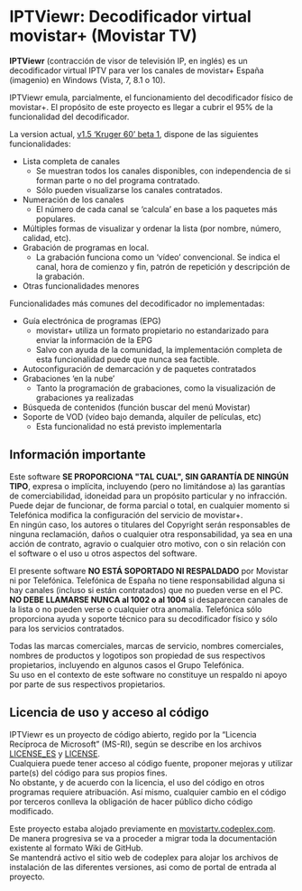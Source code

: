 # IPTViewr: Decodificador virtual movistar+ (Movistar TV) #

**IPTViewr** (contracción de visor de televisión IP, en inglés) es un decodificador virtual IPTV para ver los canales de movistar+ España (imagenio) en Windows (Vista, 7, 8.1 o 10).

IPTViewr emula, parcialmente, el funcionamiento del decodificador físico de movistar+. El propósito de este proyecto es llegar a cubrir el 95% de la funcionalidad del decodificador.

La version actual, [v1.5 ‘Kruger 60’ beta 1][Kruger-60], dispone de las siguientes funcionalidades:
- Lista completa de canales
  - Se muestran todos los canales disponibles, con independencia de si forman parte o no del programa contratado.
  - Sólo pueden visualizarse los canales contratados.
- Numeración de los canales
  - El número de cada canal se ‘calcula’ en base a los paquetes más populares.
- Múltiples formas de visualizar y ordenar la lista (por nombre, número, calidad, etc).
- Grabación de programas en local.
  - La grabación funciona como un ‘vídeo’ convencional. Se indica el canal, hora de comienzo y fin, patrón de repetición y descripción de la grabación.
- Otras funcionalidades menores

Funcionalidades más comunes del decodificador no implementadas:
- Guía electrónica de programas (EPG)
  - movistar+ utiliza un formato propietario no estandarizado para enviar la información de la EPG
  - Salvo con ayuda de la comunidad, la implementación completa de esta funcionalidad puede que nunca sea factible.
- Autoconfiguración de demarcación y de paquetes contratados
- Grabaciones ‘en la nube’
  - Tanto la programación de grabaciones, como la visualización de grabaciones ya realizadas
- Búsqueda de contenidos (función buscar del menú Movistar) 
- Soporte de VOD (vídeo bajo demanda, alquiler de películas, etc)
  - Esta funcionalidad no está previsto implementarla

## Información importante ##

Este software **SE PROPORCIONA "TAL CUAL", SIN GARANTÍA DE NINGÚN TIPO**, expresa o implícita, incluyendo (pero no limitándose a) las garantías de comerciabilidad, idoneidad para un propósito particular y no infracción.  
Puede dejar de funcionar, de forma parcial o total, en cualquier momento si Telefónica modifica la configuración del servicio de movistar+.  
En ningún caso, los autores o titulares del Copyright serán responsables de ninguna reclamación, daños o cualquier otra responsabilidad, ya sea en una acción de contrato, agravio o cualquier otro motivo, con o sin relación con el software o el uso u otros aspectos del software.

El presente software **NO ESTÁ SOPORTADO NI RESPALDADO** por Movistar ni por Telefónica. Telefónica de España no tiene responsabilidad alguna si hay canales (incluso si están contratados) que no pueden verse en el PC.
**NO DEBE LLAMARSE NUNCA al 1002 o al 1004** si desaparecen canales de la lista o no pueden verse o cualquier otra anomalía. Telefónica sólo proporciona ayuda y soporte técnico para su decodificador físico y sólo para los servicios contratados.

Todas las marcas comerciales, marcas de servicio, nombres comerciales, nombres de productos y logotipos son propiedad de sus respectivos propietarios, incluyendo en algunos casos el Grupo Telefónica.  
Su uso en el contexto de este software no constituye un respaldo ni apoyo por parte de sus respectivos propietarios.

## Licencia de uso y acceso al código ##

IPTViewr es un proyecto de código abierto, regido por la “Licencia Recíproca de Microsoft” (MS-Rl), según se describe en los archivos [LICENSE_ES][] y [LICENSE][].  
Cualquiera puede tener acceso al código fuente, proponer mejoras y utilizar parte(s) del código para sus propios fines.  
No obstante, y de acuerdo con la licencia, el uso del código en otros programas requiere atribuación.
Así mismo, cualquier cambio en el código por terceros conlleva la obligación de hacer público dicho código modificado.

Este proyecto estaba alojado previamente en [movistartv.codeplex.com][codeplex].  
De manera progresiva se va a proceder a migrar toda la documentación existente al formato Wiki de GitHub.  
Se mantendrá activo el sitio web de codeplex para alojar los archivos de instalación de las diferentes versiones, asi como de portal de entrada al proyecto.

[LICENSE]: LICENSE
[LICENSE_ES]: LICENSE_ES
[codeplex]: https://movistartv.codeplex.com
[Kruger-60]: https://www.alphacentaury.org/temas/movistartv/downloads/
